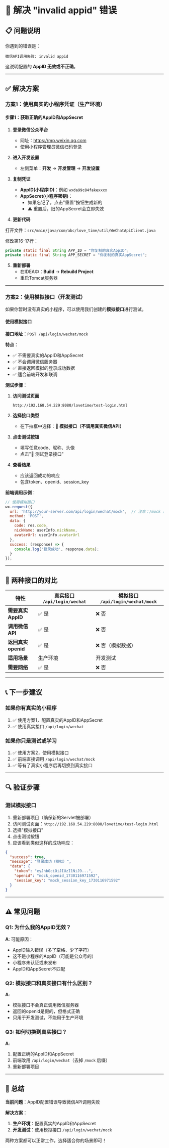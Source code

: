# 🔧 解决 "invalid appid" 错误

## 📋 问题说明

你遇到的错误是：
```
微信API调用失败: invalid appid
```

这说明配置的 **AppID 无效或不正确**。

---

## ✅ 解决方案

### 方案1：使用真实的小程序凭证（生产环境）

#### 步骤1：获取正确的AppID和AppSecret

1. **登录微信公众平台**
   - 网址：https://mp.weixin.qq.com
   - 使用小程序管理员微信扫码登录

2. **进入开发设置**
   - 左侧菜单：**开发** → **开发管理** → **开发设置**

3. **复制凭证**
   - **AppID(小程序ID)**：例如 `wxda99c84fakexxxx`
   - **AppSecret(小程序密钥)**：
     - 如果忘记了，点击"重置"按钮生成新的
     - ⚠️ 重置后，旧的AppSecret会立即失效

4. **更新代码**

打开文件：`src/main/java/com/abc/love_time/util/WeChatApiClient.java`

修改第16-17行：
```java
private static final String APP_ID = "你复制的真实AppID";
private static final String APP_SECRET = "你复制的真实AppSecret";
```

5. **重新部署**
   - 在IDEA中：**Build** → **Rebuild Project**
   - 重启Tomcat服务器

---

### 方案2：使用模拟接口（开发测试）

如果你暂时没有真实的小程序，可以使用我们创建的**模拟接口**进行测试。

#### 使用模拟接口

**接口地址**：`POST /api/login/wechat/mock`

**特点**：
- ✅ 不需要真实的AppID和AppSecret
- ✅ 不会调用微信服务器
- ✅ 直接返回模拟的登录成功数据
- ✅ 适合前端开发和联调

**测试步骤**：

1. **访问测试页面**
   ```
   http://192.168.54.229:8080/lovetime/test-login.html
   ```

2. **选择接口类型**
   - 在下拉框中选择：**🧪 模拟接口（不调用真实微信API）**

3. **点击测试按钮**
   - 填写任意code、昵称、头像
   - 点击"🚀 测试登录接口"

4. **查看结果**
   - 应该返回成功的响应
   - 包含token、openid、session_key

**前端调用示例**：
```javascript
// 使用模拟接口
wx.request({
  url: 'http://your-server.com/api/login/wechat/mock',  // 注意：/mock 后缀
  method: 'POST',
  data: {
    code: res.code,
    nickName: userInfo.nickName,
    avatarUrl: userInfo.avatarUrl
  },
  success: (response) => {
    console.log('登录成功', response.data);
  }
});
```

---

## 🎯 两种接口的对比

| 特性 | 真实接口 `/api/login/wechat` | 模拟接口 `/api/login/wechat/mock` |
|------|------------------------------|----------------------------------|
| **需要真实AppID** | ✅ 是 | ❌ 否 |
| **调用微信API** | ✅ 是 | ❌ 否 |
| **返回真实openid** | ✅ 是 | ❌ 否（模拟数据） |
| **适用场景** | 生产环境 | 开发测试 |
| **需要网络** | ✅ 是 | ❌ 否 |

---

## 📞 下一步建议

### 如果你有真实的小程序
1. ✅ 使用方案1，配置真实的AppID和AppSecret
2. ✅ 使用真实接口 `/api/login/wechat`

### 如果你只是测试或学习
1. ✅ 使用方案2，使用模拟接口
2. ✅ 前端直接调用 `/api/login/wechat/mock`
3. ✅ 等有了真实小程序后再切换到真实接口

---

## 🔍 验证步骤

### 测试模拟接口

1. 重新部署项目（确保新的Servlet被部署）
2. 访问测试页面：`http://192.168.54.229:8080/lovetime/test-login.html`
3. 选择"模拟接口"
4. 点击测试按钮
5. 应该看到类似这样的成功响应：

```json
{
  "success": true,
  "message": "登录成功（模拟）",
  "data": {
    "token": "eyJhbGciOiJIUzI1NiJ9...",
    "openid": "mock_openid_1730116971592",
    "session_key": "mock_session_key_1730116971592"
  }
}
```

---

## ⚠️ 常见问题

### Q1: 为什么我的AppID无效？
**A**: 可能原因：
- AppID输入错误（多了空格、少了字符）
- 这不是小程序的AppID（可能是公众号的）
- 小程序未认证或未发布
- AppID和AppSecret不匹配

### Q2: 模拟接口和真实接口有什么区别？
**A**: 
- 模拟接口不会真正调用微信服务器
- 返回的openid是假的，但格式正确
- 只用于开发测试，不能用于生产环境

### Q3: 如何切换到真实接口？
**A**: 
1. 配置正确的AppID和AppSecret
2. 前端改用 `/api/login/wechat`（去掉 `/mock` 后缀）
3. 重新部署项目

---

## 📝 总结

**当前问题**：AppID配置错误导致微信API调用失败

**解决方案**：
1. **生产环境**：配置真实的AppID和AppSecret
2. **开发测试**：使用模拟接口 `/api/login/wechat/mock`

两种方案都可以正常工作，选择适合你的场景即可！
